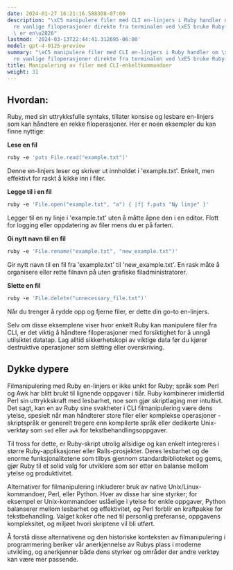 ```yaml
---
date: 2024-01-27 16:21:16.588308-07:00
description: "\xC5 manipulere filer med CLI en-linjers i Ruby handler om \xE5 utf\xF8\
  re vanlige filoperasjoner direkte fra terminalen ved \xE5 bruke Ruby-skript. Det\
  \ er en\u2026"
lastmod: '2024-03-13T22:44:41.312695-06:00'
model: gpt-4-0125-preview
summary: "\xC5 manipulere filer med CLI en-linjers i Ruby handler om \xE5 utf\xF8\
  re vanlige filoperasjoner direkte fra terminalen ved \xE5 bruke Ruby-skript."
title: Manipulering av filer med CLI-enkeltkommandoer
weight: 31
---
```


## Hvordan:
Ruby, med sin uttrykksfulle syntaks, tillater konsise og lesbare en-linjers som kan håndtere en rekke filoperasjoner. Her er noen eksempler du kan finne nyttige:

**Lese en fil**

```ruby
ruby -e 'puts File.read("example.txt")'
```

Denne en-linjers leser og skriver ut innholdet i 'example.txt'. Enkelt, men effektivt for raskt å kikke inn i filer.

**Legge til i en fil**

```ruby
ruby -e 'File.open("example.txt", "a") { |f| f.puts "Ny linje" }'
```

Legger til en ny linje i 'example.txt' uten å måtte åpne den i en editor. Flott for logging eller oppdatering av filer mens du er på farten.

**Gi nytt navn til en fil**

```ruby
ruby -e 'File.rename("example.txt", "new_example.txt")'
```

Gir nytt navn til en fil fra 'example.txt' til 'new_example.txt'. En rask måte å organisere eller rette filnavn på uten grafiske filadministratorer.

**Slette en fil**

```ruby
ruby -e 'File.delete("unnecessary_file.txt")'
```

Når du trenger å rydde opp og fjerne filer, er dette din go-to en-linjers.

Selv om disse eksemplene viser hvor enkelt Ruby kan manipulere filer fra CLI, er det viktig å håndtere filoperasjoner med forsiktighet for å unngå utilsiktet datatap. Lag alltid sikkerhetskopi av viktige data før du kjører destruktive operasjoner som sletting eller overskriving.

## Dykke dypere
Filmanipulering med Ruby en-linjers er ikke unikt for Ruby; språk som Perl og Awk har blitt brukt til lignende oppgaver i tiår. Ruby kombinerer imidlertid Perl sin uttrykkskraft med lesbarhet, noe som gjør skriptlaging mer intuitivt. Det sagt, kan en av Ruby sine svakheter i CLI filmanipulering være dens ytelse, spesielt når man håndterer store filer eller komplekse operasjoner - skriptspråk er generelt tregere enn kompilerte språk eller dedikerte Unix-verktøy som `sed` eller `awk` for tekstbehandlingsoppgaver.

Til tross for dette, er Ruby-skript utrolig allsidige og kan enkelt integreres i større Ruby-applikasjoner eller Rails-prosjekter. Deres lesbarhet og de enorme funksjonalitetene som tilbys gjennom standardbiblioteket og gems, gjør Ruby til et solid valg for utviklere som ser etter en balanse mellom ytelse og produktivitet.

Alternativer for filmanipulering inkluderer bruk av native Unix/Linux-kommandoer, Perl, eller Python. Hver av disse har sine styrker; for eksempel er Unix-kommandoer uslåelige i ytelse for enkle oppgaver, Python balanserer mellom lesbarhet og effektivitet, og Perl forblir en kraftpakke for tekstbehandling. Valget koker ofte ned til personlig preferanse, oppgavens kompleksitet, og miljøet hvori skriptene vil bli utført.

Å forstå disse alternativene og den historiske konteksten av filmanipulering i programmering beriker vår anerkjennelse av Rubys plass i moderne utvikling, og anerkjenner både dens styrker og områder der andre verktøy kan være mer passende.
